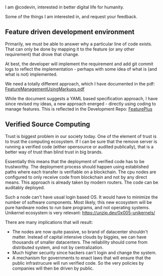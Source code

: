 I am @codevin, interested in better digital life for humanity. 

Some of the things I am interested in, and request your feedback.

## Feature driven development environment 

Primarily, we must be able to answer why a particular line of code exists. That can only be done by mapping it to the feature (or any other requirement) that drove that change. 

At best, the developer will implement the requirement and add git commit logs to reflect the implementation - perhaps with some idea of what is (and what is not) implemented. 

We need a totally different approach, which I have documented in the pdf: [FeatureManagementUsingMarkups.pdf](https://github.com/codevin/codevin/files/8439808/FeatureManagementUsingMarkups.pdf)

While the document suggests a YAML based specification approach, I have since revised my ideas, a new approach energed - directly using coding to manage features. This is reflected in the Development Repo: [FeaturePlus](https://github.com/codevin/featureplus)


## Verified Source Computing

Trust is biggest problem in our society today. One of the element of trust is to trust the computing ecosystem. If I can be sure that the remove server is running a verified code (either opensource or audited publically), that is a better way of trust than blind trust in big brands.

Essentially this means that the deployment of verified code has to be trustworthy. The deployment process should happen using established paths where each transfer is verifiable on a blockchain. The cpu nodes are configured to only receive code from blockchain and not by any direct means.  This approach is already taken by modern routers. The code can be auditably deployed.

Such a node can't have usual login based OS. It would have to minimize the number of software components. Most likely, this new ecosystem will be pure hardware nodes to run bare programs, and not operating systems. Unikernel ecosystem is very relevant: https://unzip.dev/0x005-unikernels/

There are many implications that will result:
* The nodes are now quite passive, so brand of datacenter shouldn't matter. Instead of capital intensive clouds by biggies, we can have thousands of smaller datacenters. The reliability should come from distributed system, and not by centralization. 
* Much higher security since hackers can't login and change the system.
* A mechanism for governments to enact laws that will ensure that the public infrastrucure will run verified code. So the very policies by companies will then be driven by public. 
